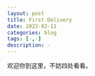 ```yaml
---
layout: post
title: First Delivery
date: 2022-02-11
categories: blog
tags: [-,-]
description: -
---
```


欢迎你到这里，不妨四处看看。












